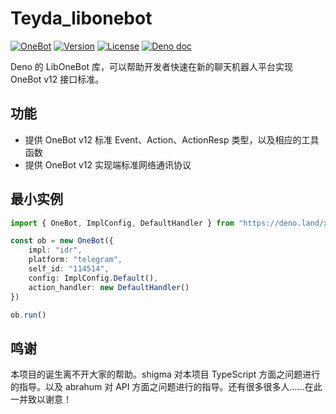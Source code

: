 # Teyda_libonebot

[![OneBot](https://img.shields.io/badge/OneBot-12-black)](https://12.onebot.dev/)
[![Version](https://img.shields.io/github/v/tag/teyda/teyda_libonebot.svg)](https://github.com/teyda/teyda_libonebot/releases)
[![License](https://img.shields.io/github/license/teyda/teyda_libonebot)](https://github.com/teyda/teyda_libonebot/blob/main/LICENSE)
[![Deno doc](https://doc.deno.land/badge.svg)](https://doc.deno.land/https://deno.land/x/teyda_libonebot/src/mod.ts)

Deno 的 LibOneBot 库，可以帮助开发者快速在新的聊天机器人平台实现 OneBot v12 接口标准。

## 功能

- 提供 OneBot v12 标准 Event、Action、ActionResp 类型，以及相应的工具函数
- 提供 OneBot v12 实现端标准网络通讯协议

## 最小实例

```ts
import { OneBot, ImplConfig, DefaultHandler } from "https://deno.land/x/teyda_libonebot@0.2.6/src/mod.ts"

const ob = new OneBot({
    impl: "idr",
    platform: "telegram",
    self_id: "114514",
    config: ImplConfig.Default(),
    action_handler: new DefaultHandler()
})

ob.run()
```

## 鸣谢

本项目的诞生离不开大家的帮助。shigma 对本项目 TypeScript 方面之问题进行的指导。以及 abrahum 对 API 方面之问题进行的指导。还有很多很多人......在此一并致以谢意！
